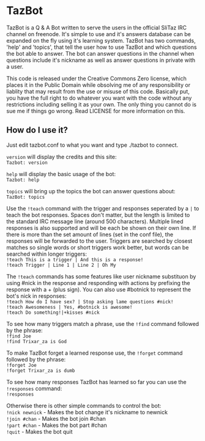 TazBot
======

TazBot is a Q & A Bot written to serve the users in the official SliTaz IRC channel on freenode.
It's simple to use and it's answers database can be expanded on the fly using it's learning system.
TazBot has two commands, 'help' and 'topics', that tell the user how to use TazBot and which questions the bot able to answer. The bot can answer questions in the channel when questions include it's nickname as well as answer questions in private with a user.

This code is released under the Creative Commons Zero license, which places it in the Public Domain while obsolving me of any responsibility or liablity that may result from the use or misuse of this code. Basically put, you have the full right to do whatever you want with the code without any restrictions including selling it as your own. The only thing you cannot do is sue me if things go wrong. Read LICENSE for more information on this.


How do I use it?
----------------
Just edit tazbot.conf to what you want and type ./tazbot to connect.

`version` will display the credits and this site:  
`Tazbot: version`

`help` will display the basic usage of the bot:  
`Tazbot: help`

`topics` will bring up the topics the bot can answer questions about:  
`TazBot: topics`

Use the `!teach` command with the trigger and responses seperated by a `|` to teach the bot responses. Spaces don't matter, but the length is limited to the standard IRC message line (around 500 characters). Multiple lined responses is also supported and will be each be shown on their own line. If there is more than the set amount of lines (set in the conf file), the responses will be forwarded to the user.
Triggers are searched by closest matches so single words or short triggers work better, but words can be searched within longer triggers:  
`!teach This is a trigger | And this is a response!`  
`!teach Trigger | Line 1 | Line 2 | Oh My`

The `!teach` commands has some features like user nickname substituon by using #nick in the response and responding with actions by prefixing the response with a + (plus sign). You can also use #botnick to represent the bot's nick in responses:  
`!teach How do I have sex? | Stop asking lame questions #nick!`  
`!teach Awesomeness | Yes, #botnick is awesome!`  
`!teach Do something!|+kisses #nick`

To see how many triggers match a phrase, use the `!find` command followed by the phrase:  
`!find Joe`  
`!find Trixar_za is God`

To make TazBot forget a learned response use, the `!forget` command followed by the phrase:  
`!forget Joe`  
`!forget Trixar_za is dumb`

To see how many responses TazBot has learned so far you can use the `!responses` command:  
`!responses`

Otherwise there is other simple commands to control the bot:  
`!nick newnick` - Makes the bot change it's nickname to newnick  
`!join #chan` - Makes the bot join #chan  
`!part #chan` - Makes the bot part #chan  
`!quit` - Makes the bot quit